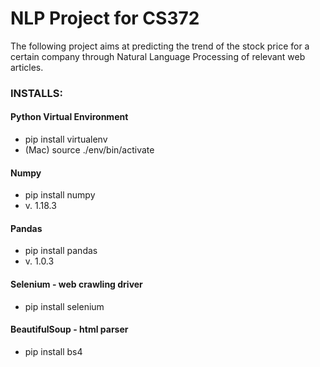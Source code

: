 # NLP Project for CS372
The following project aims at predicting the trend of the stock price for a certain
company through Natural Language Processing of relevant web articles.


### INSTALLS:

#### Python Virtual Environment
* pip install virtualenv
* (Mac) source ./env/bin/activate 

#### Numpy
* pip install numpy
* v. 1.18.3 

#### Pandas 
* pip install pandas
* v. 1.0.3

#### Selenium - web crawling driver
* pip install selenium

#### BeautifulSoup - html parser
* pip install bs4
